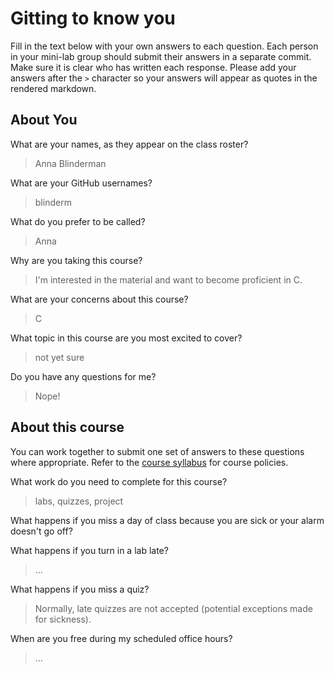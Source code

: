 # Gitting to know you
Fill in the text below with your own answers to each question. Each person in your mini-lab group should submit their answers in a separate commit. Make sure it is clear who has written each response. Please add your answers after the `>` character so your answers will appear as quotes in the rendered markdown.

## About You
What are your names, as they appear on the class roster?
> Anna Blinderman

What are your GitHub usernames?
> blinderm

What do you prefer to be called?
> Anna

Why are you taking this course?
> I'm interested in the material and want to become proficient in C.

What are your concerns about this course?
> C

What topic in this course are you most excited to cover?
> not yet sure

Do you have any questions for me?
> Nope!

## About this course
You can work together to submit one set of answers to these questions where appropriate. Refer to the [course syllabus](http://www.cs.grinnell.edu/~curtsinger/teaching/2017S/CSC213/syllabus/) for course policies.

What work do you need to complete for this course?
> labs, quizzes, project

What happens if you miss a day of class because you are sick or your alarm doesn't go off?
> 

What happens if you turn in a lab late?
> ...

What happens if you miss a quiz?
> Normally, late quizzes are not accepted (potential exceptions made for sickness).

When are you free during my scheduled office hours?
> ...

